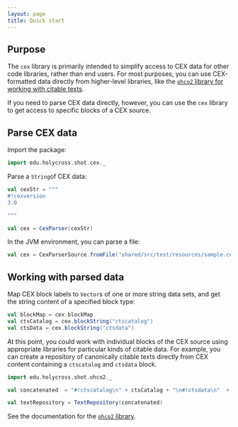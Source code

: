 ```yaml
---
layout: page
title: Quick start
---
```



## Purpose

The `cex` library is primarily intended to simplify access to CEX data for other code libraries, rather than end users.  For most purposes, you can use CEX-formatted data directly from higher-level libraries, like the [`ohco2` library for working with citable texts](https://github.com/cite-architecture/ohco2).

If you need to parse CEX data directly, however, you can use the `cex` library to get access to specific blocks of a CEX source.

## Parse CEX data

Import the package:

```scala
import edu.holycross.shot.cex._
```

Parse a `String`of CEX data:

```scala
val cexStr = """
#!cexversion
3.0

"""

val cex = CexParser(cexStr)
```


In the JVM environment, you can parse a file:

```scala
val cex = CexParserSource.fromFile("shared/src/test/resources/sample.cex")
```



## Working with parsed data

Map CEX block labels to `Vector`s of one or
more string data sets, and get the string content of a specified block type:

```scala
val blockMap = cex.blockMap
val ctsCatalog = cex.blockString("ctscatalog")
val ctsData = cex.blockString("ctsdata")
```




At this point, you could work with individual blocks of the CEX source using appropriate libraries for particular kinds of citable data.  For example, you can create a repository of canonically citable texts directly from CEX content containing a `ctscatalog` and `ctsdata` block.


```scala
import edu.holycross.shot.ohco2._

val concatenated  = "#!ctscatalog\n" + ctsCatalog + "\n#!ctsdata\n"  + ctsData

val textRepository = TextRepository(concatenated)
```

See the documentation for the [`ohco2` library](https://cite-architecture.github.io/ohco2/).

